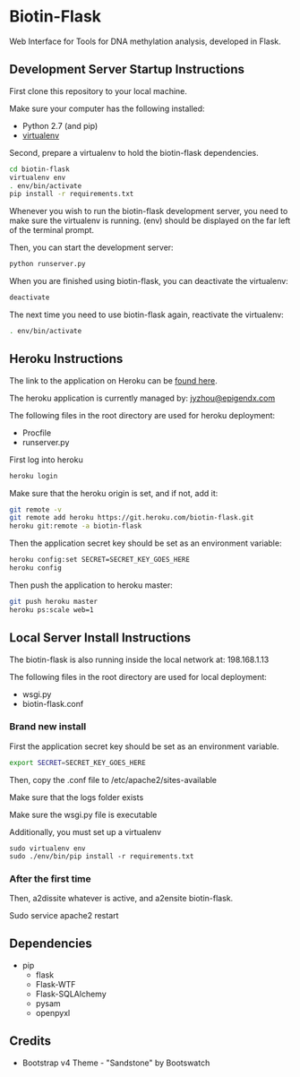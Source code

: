 Biotin-Flask
============

Web Interface for Tools for DNA methylation analysis, developed in Flask.

Development Server Startup Instructions
---------------------------------------

First clone this repository to your local machine.

Make sure your computer has the following installed:
* Python 2.7 (and pip)
* [virtualenv](https://virtualenv.pypa.io/en/stable/)

Second, prepare a virtualenv to hold the biotin-flask dependencies.

```bash
cd biotin-flask
virtualenv env
. env/bin/activate
pip install -r requirements.txt
```

Whenever you wish to run the biotin-flask development server, you need to make
sure the virtualenv is running. (env) should be displayed on the far left of
the terminal prompt.

Then, you can start the development server:

```bash
python runserver.py
```

When you are finished using biotin-flask, you can deactivate the virtualenv:

```bash
deactivate
```

The next time you need to use biotin-flask again, reactivate the virtualenv:

```bash
. env/bin/activate
```

Heroku Instructions
-------------------

The link to the application on Heroku can be [found here](https://biotin-flask.herokuapp.com/).

The heroku application is currently managed by: jyzhou@epigendx.com

The following files in the root directory are used for heroku deployment:
* Procfile
* runserver.py

First log into heroku

```bash
heroku login
```

Make sure that the heroku origin is set, and if not, add it:

```bash
git remote -v
git remote add heroku https://git.heroku.com/biotin-flask.git
heroku git:remote -a biotin-flask
```

Then the application secret key should be set as an environment variable:

```bash
heroku config:set SECRET=SECRET_KEY_GOES_HERE
heroku config
```

Then push the application to heroku master:

```bash
git push heroku master
heroku ps:scale web=1
```


Local Server Install Instructions
---------------------------------

The biotin-flask is also running inside the local network at: 198.168.1.13

The following files in the root directory are used for local deployment:
* wsgi.py
* biotin-flask.conf

### Brand new install ###

First the application secret key should be set as an environment variable.

```bash
export SECRET=SECRET_KEY_GOES_HERE
```

Then, copy the .conf file to /etc/apache2/sites-available

Make sure that the logs folder exists

Make sure the wsgi.py file is executable

Additionally, you must set up a virtualenv

    sudo virtualenv env
    sudo ./env/bin/pip install -r requirements.txt

### After the first time ###

Then, a2dissite whatever is active, and a2ensite biotin-flask.

Sudo service apache2 restart


Dependencies
------------
* pip
  * flask
  * Flask-WTF
  * Flask-SQLAlchemy
  * pysam
  * openpyxl


Credits
-------
* Bootstrap v4 Theme - "Sandstone" by Bootswatch
